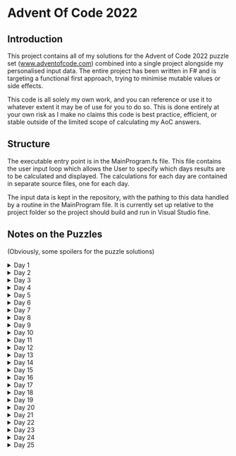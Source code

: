 # Advent Of Code 2022

## Introduction

This project contains all of my solutions for the Advent of Code 2022 puzzle set (www.adventofcode.com) combined into a single project alongside my personalised input data. The entire project has been written in F# and is targeting a functional first approach, trying to minimise mutable values or side effects.

This code is all solely my own work, and you can reference or use it to whatever extent it may be of use for you to do so. This is done entirely at your own risk as I make no claims this code is best practice, efficient, or stable outside of the limited scope of calculating my AoC answers.

## Structure

The executable entry point is in the MainProgram.fs file. This file contains the user input loop which allows the User to specify which days results are to be calculated and displayed. The calculations for each day are contained in separate source files, one for each day.

The input data is kept in the repository, with the pathing to this data handled by a routine in the MainProgram file. It is currently set up relative to the project folder so the project should build and run in Visual Studio fine.

## Notes on the Puzzles

(Obviously, some spoilers for the puzzle solutions)

<details>
	<summary>Day 1</summary>

A straight forward puzzle, nothing much to say really.

</details>

<details>
	<summary>Day 2</summary>

Not too difficult in principle, but I initially ended up going down a path of explicitly pattern matching all cases which can be seen in the first commit of day 2. However, I subsequently realised a more subtle way of expressing the win relationsihps by setting the items up as an enum and then using an array with the indicies aligned to the enum so that offsetting left or right in the array would be able to determine the result of the game. 

</details>

<details>
	<summary>Day 3</summary>

A fairly straight forward string searching exercise. After completing part 2, I refactored part 1 to use the same searching code as part 2 to tidy up the solution a bit. Some char value hacking which is always entertaining to read.

</details>

<details>
	<summary>Day 4</summary>

 Very easy day, just hard typed the logical comparisons so not at all scalable to rows with more than 2 ranges. Use of array argument pattern matching makes the expression very concise though - albeit at the expense of generating a compiler warning due to the potential for other patterns (which obviously don't arise because the input data is tightly controlled)

</details>

<details>
	<summary>Day 5</summary>

An interesting problem to parse the data and find a suitable structure for manipulating it. I settled on using an array of lists (with the top of each pile being the head of the list), as the list structure makes it fairly easy to "move" the items around between the lists. Initially, there was an issue with the initial box state being mutated by the part 1 process, leading to the part 2 process acting on the post-part 1 state instead of the initial state. Changing the initial box state to a 1 variable function rather than being a value fixed by, I assume, forcing the evaluation of it each time it is called. There is probably a cleaner way of handling this (evaluate the initial state once from the input and then just create copies of it?) but I didn't spend the time to find it as I try to avoid mutable constructs anyway.

</details>

<details>
	<summary>Day 6</summary>

The only trick from a functional point of view was figuring out how to perform the iteration cleanly. I settled on generating the array of candidate indicies (i.e. markerlength up to string length) and then performing Array.find over that to locate the first one. Since I had parameterised marker length in the course of the part 1 solution, part 2 was solved instantly.

</details>

<details>
	<summary>Day 7</summary>

Ended up taking ages to do this as I got sidetracked on the day and things just took over. Life was much easier after I threw away the recursive data structure idea and just built it as a straight array of strings - sometimes simple is just better! The computation of all the directory sizes could probably be made much more efficient through a function memorisation or deliberate sequencing, but the runtime was instant enough it didn't seem worth the bother to attempt to optimise.

</details>

<details>
	<summary>Day 8</summary>

Not challenging conceptually, though was a bit odd that parts 1 and 2 were basically unrelated. Part 1 solved through an efficient (thoughly wholly imperative construction), whereas part 2 was ultimately more functional in nature. Using a 2D array proved very powerful for the slicing functionality which made the computation quite easy to express.

</details>

<details>
	<summary>Day 9</summary>

Part 2 required a significant refactor of the data structure, but all the core logic worked perfectly after the transition. Although the inner construction uses a mutable list to build up the rope position, the overall construct is a purely functional recursive loop construct.

</details>

<details>
	<summary>Day 10</summary>

Part 2 took some effort to get the index aligment correct (it would also have helped if I had read the sprite processing rules precisely correctly first time as well!). Again, part 1 was achieved using a mutable array which allowed for easily handling the variable length steps.

</details>

<details>
	<summary>Day 11</summary>

Not attempted yet.

</details>

<details>
	<summary>Day 12</summary>

Not attempted yet.

</details>

<details>
	<summary>Day 13</summary>

Not attempted yet.

</details>

<details>
	<summary>Day 14</summary>

Not attempted yet.

</details>

<details>
	<summary>Day 15</summary>

Not attempted yet. 

</details>

<details>
	<summary>Day 16</summary>

Not attempted yet.

</details>

<details>
	<summary>Day 17</summary>

Not attempted yet.

</details>

<details>
	<summary>Day 18</summary>

An interesting one, with a pleasing re-use of the part 1 code to solve part 2. Part 1 was adding the points to the shape one by one, and observing that the surface area of the shape increased by 6 - 2 * number of cubes adjacent to the new one. Part 2 was then done by creating a 3 dimensional array representing the bounding box of the shape from part 1, and then doing a fill from the bottom left corner to identify the outside points (and therefore the inside points as the complement). The part 1 code was then used to work out the surface area of these interior points so that the solution was the part 1 answer minus the surface area of the interior holes.

</details>

<details>
	<summary>Day 19</summary>

Assumptions:
	Never pass on building geo robot if available
	Never build more robots producing a given resource than cost of any given robot in that resource (since only one robot can be built per turn)
	If a robot was available to be built, but passed on, don't consider building it again until some other robot is built.
	If all "available" (being all robots whose source materials are all currently in production) robots can be afforded, something should be built.
	Any bot that is going to be built ought to be built as soon as resources are available, unless something else is being built first (i.e. no lollygagging)

</details>

<details>
	<summary>Day 20</summary>

Took a while to fully get the hang of this one, as the wrap-around impact had a few subtleties. The key realisation is that because the object is being moved to between two other objects (including the two it is between presently), there are only Array Length minus 1 possible places (another way of seeing this is to consider that being moved into the first position or the last position of the array is identical as far as the order goes if everything else is done right) to consider. Doing the offset arithmetic mod Array Length minus 1 simplified the logic and removed the need for kinda janky special case arithmetic.
Part 2 offered nothing special - just jack up the numbers to check the reader was aware of 64 bit variables and then iterate the process several times.
</details>

<details>
	<summary>Day 21</summary>

Part 1 was fairly straight forward and didn't pose much challenge, but part 2 proved trickier. The concept of building the calculation stack from the humn point up to the root was fairly easy to implement, but defining the monkey as a discrinated union made the code very syntactically cumbersome. A different way of representing the monkeys would probably have helped here. Another thing was I had stored the monkey's function inside them, but then couldn't see a way to match against it in part 2 so I hastily tacked on the operator symbol as an extra parameter. Overall, not massively happy with how this turned out, but at least it works.

</details>

<details>
	<summary>Day 22</summary>

Not attempted yet.

</details>

<details>
	<summary>Day 23</summary>

Not attempted yet.

</details>

<details>
	<summary>Day 24</summary>

Not attempted yet.

</details>

<details>
	<summary>Day 25</summary>

Not attempted yet.

</details>